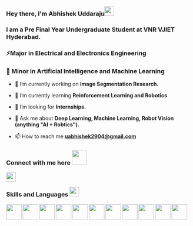 ### Hey there, I'm Abhishek Uddaraju<img src = "https://raw.githubusercontent.com/MartinHeinz/MartinHeinz/master/wave.gif" width = 26px> </h1>

<h3> I am a Pre Final Year Undergraduate Student at VNR VJIET Hyderabad. </h3>

<h3> ⚡Major in Electrical and Electronics Engineering</h3>
<h3> 🤖 Minor in Artificial Intelligence and Machine Learning</h3>

- 🔭 I’m currently working on **Image Segmentation Research.**

- 🌱 I’m currently learning **Reinforcement Learning and Robotics**

- 🤝 I’m looking for **Internships.**

- 💬 Ask me about **Deep Learning, Machine Learning, Robot Vision (anything "AI + Robtics").**

- 📫 How to reach me **uabhishek2904@gmail.com**


</p>
<h3 align='left'> Connect with me here <img src='https://raw.githubusercontent.com/ShahriarShafin/ShahriarShafin/main/Assets/handshake.gif' width="40px"> </h3>
<p align = 'left'>
<a href = 'https://linkedin.com/in/u-abhishek'> <img width = '26px' align= 'left' src="https://raw.githubusercontent.com/rahulbanerjee26/githubAboutMeGenerator/main/icons/linked-in-alt.svg"/></a>
<a href = 'https://offjangir.github.io/> <img width = '26px' align= 'left' src="https://raw.githubusercontent.com/rahulbanerjee26/githubAboutMeGenerator/main/icons/portfolio.png"/></a> 
</p>
<br>
</div>

<h3 align='left'> Skills and Languages <img src = "https://media2.giphy.com/media/QssGEmpkyEOhBCb7e1/giphy.gif?cid=ecf05e47a0n3gi1bfqntqmob8g9aid1oyj2wr3ds3mg700bl&rid=giphy.gif" width = 26px> </h3>
<p align = 'left'>
<img width ='42px' align='left' src ='https://raw.githubusercontent.com/jmnote/z-icons/master/svg/c.svg' />
<img width ='42px' align='left' src ='https://raw.githubusercontent.com/jmnote/z-icons/master/svg/cpp.svg' />
<img width ='42px' align='left' src ='https://raw.githubusercontent.com/rahulbanerjee26/githubAboutMeGenerator/main/icons/python.svg' />
<img width ='42px' align='left' src ='https://upload.wikimedia.org/wikipedia/commons/2/21/Matlab_Logo.png'/>
<img width ='42px' align='left' src ='https://www.vectorlogo.zone/logos/tensorflow/tensorflow-icon.svg' />
<img width ='42px' align='left' src ='https://upload.wikimedia.org/wikipedia/commons/3/38/Jupyter_logo.svg' />
<img width ='42px' align='left' src ='https://www.vectorlogo.zone/logos/opencv/opencv-icon.svg' />
<img width ='42px' align='left' src ='https://upload.wikimedia.org/wikipedia/commons/0/05/Scikit_learn_logo_small.svg'/>
<img width ='42px' align='left' src ='https://seaborn.pydata.org/_images/logo-mark-lightbg.svg'/>
<img width ='42px' align='left' src ='https://cdn.worldvectorlogo.com/logos/arduino-1.svg' />
<img width ='42px' align='left' src ='https://raw.githubusercontent.com/rahulbanerjee26/githubAboutMeGenerator/main/icons/github.svg' />

